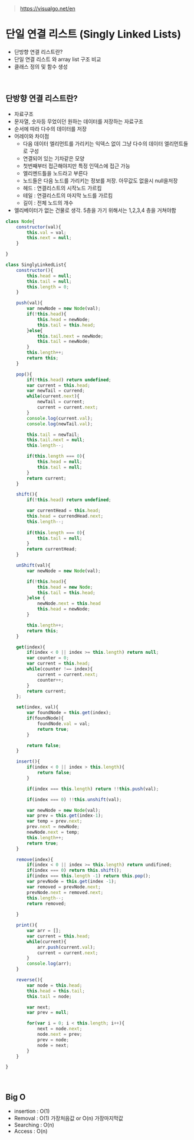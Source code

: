 > https://visualgo.net/en

# 단일 연결 리스트 (Singly Linked Lists)

- 단방향 연결 리스트란?
- 단일 연결 리스트 와 array list 구조 비교
- 클래스 정의 및 함수 생성

<br />

## 단방향 연결 리스트란?

- 자료구조
- 문자열, 숫자등 무었이던 원하는 데이터를 저장하는 자료구조
- 순서에 따라 다수의 데이터를 저장
- 어레이와 차이점
    - 다음 데이터 엘리먼트를 가리키는 익덱스 없이 그냥 다수의 데이터 엘리먼트들로 구성
    - 연결되어 있는 기차같은 모양
    - 첫번째부터 접근해야지만 특정 인덱스에 접근 가능
    - 엘리멘드틀을 노드라고 부른다
    - 노드들은 다음 노드를 가리키는 정보를 저장. 아무값도 없을시 null을저장
    - 헤드 : 연결리스트의 시작노드 가르킴
    - 테일 : 연결리스트의 마지막 노드를 가르킴
    - 길이 : 전체 노드의 개수
- 엘리베이터가 없는 건물로 생각. 5층을 가기 위해서는 1,2,3,4 층을 거쳐야함

```jsx
class Node{
	constructor(val){
		this.val = val;
		this.next = null;
	}

}

class SinglyLinkedList{
	constructor(){
		this.head = null;
		this.tail = null;
		this.length = 0;
	}

	push(val){
		var newNode = new Node(val);
		if(!this.head){
			this.head = newNode;
			this.tail = this.head;
		}else{
			this.tail.next = newNode;
			this.tail = newNode;
		}
		this.length++;
		return this;
	}

	pop(){
		if(!this.head) return undefined;
		var current = this.head;
		var newTail = currend;
		while(current.next){
			newTail = current;
			current = current.next;
		}
		console.log(current.val);
		console.log(newTail.val);

		this.tail = newTail;
		this.tail.next = null;
		this.length--;

		if(this.length === 0){
			this.head = null;
			this.tail = null;
		}
		return current;
	}

	shift(){
		if(!this.head) return undefined;

		var currentHead = this.head;
		this.head = currendHead.next;
		this.length--;
		
		if(this.length === 0){
			this.tail = null;
		}
		return currentHead;
	}

	unShift(val){
		var newNode = new Node(val);

		if(!this.head){
			this.head = new Node;
			this.tail = this.head;
		}else {
			newNode.next = this.head
			this.head = newNode;
		}

		this.length++;
		return this;
	}

	get(index){
		if(index < 0 || index >= this.length) return null;
		var counter = 0;
		var current = this.head;
		while(counter !== index){
			current = current.next;
			counter++;
		}
		return current;
	};

	set(index, val){
		var foundNode = this.get(index);
		if(foundNode){
			foundNode.val = val;
			return true;
		}

		return false;
	}

	insert(){
		if(index < 0 || index > this.length){
			return false;
		}

		if(index === this.length) return !!this.push(val);

		if(index === 0) !!this.unshift(val);

		var newNode = new Node(val);
		var prev = this.get(index-1);
		var temp = prev.next;
		prev.next = newNode;
		newNode.next = temp;
		this.length++;
		return true;
	}

	remove(index){
		if(index < 0 || index >= this.length) return undifined;
		if(index === 0) return this.shift();
		if(index === this.length -1) return this.pop();
		var prevNode = this.get(index -1);
		var removed = prevNode.next;
		prevNode.next = removed.next;
		this.length--;
		return removed;
	
	}

	print(){
		var arr = [];
		var current = this.head;
		while(current){
			arr.push(current.val);
			current = current.next;
		}
		console.log(arr);
	}

	reverse(){
		var node = this.head;
		this.head = this.tail;
		this.tail = node;

		var next;
		var prev = null;

		for(var i = 0; i < this.length; i++){
			next = node.next;
			node.next = prev;
			prev = node;
			node = next;
		}
	}

}
```

<br />

## Big O

- insertion : O(1)
- Removal : O(1) 가장처음값 or O(n) 가장마지막값
- Searching : O(n)
- Access : O(n)